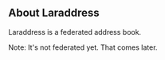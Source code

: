 ## About Laraddress

Laraddress is a federated address book.

Note: It's not federated yet. That comes later.

